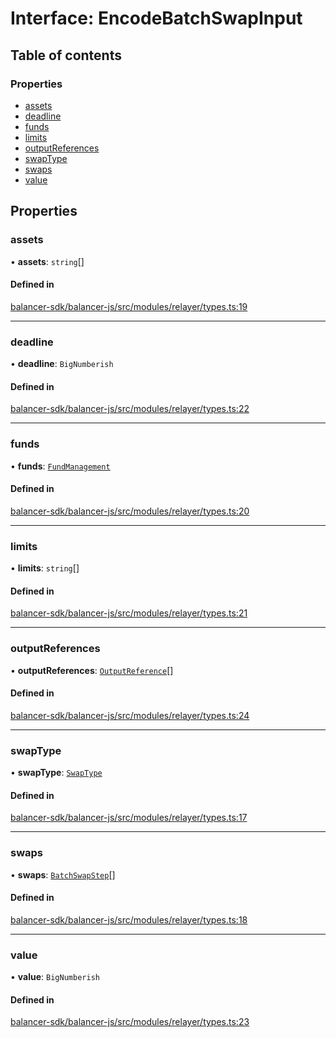 # Interface: EncodeBatchSwapInput

## Table of contents

### Properties

- [assets](EncodeBatchSwapInput.md#assets)
- [deadline](EncodeBatchSwapInput.md#deadline)
- [funds](EncodeBatchSwapInput.md#funds)
- [limits](EncodeBatchSwapInput.md#limits)
- [outputReferences](EncodeBatchSwapInput.md#outputreferences)
- [swapType](EncodeBatchSwapInput.md#swaptype)
- [swaps](EncodeBatchSwapInput.md#swaps)
- [value](EncodeBatchSwapInput.md#value)

## Properties

### assets

• **assets**: `string`[]

#### Defined in

[balancer-sdk/balancer-js/src/modules/relayer/types.ts:19](https://github.com/balancer-labs/balancer-sdk/blob/c094037b/balancer-js/src/modules/relayer/types.ts#L19)

___

### deadline

• **deadline**: `BigNumberish`

#### Defined in

[balancer-sdk/balancer-js/src/modules/relayer/types.ts:22](https://github.com/balancer-labs/balancer-sdk/blob/c094037b/balancer-js/src/modules/relayer/types.ts#L22)

___

### funds

• **funds**: [`FundManagement`](../modules.md#fundmanagement)

#### Defined in

[balancer-sdk/balancer-js/src/modules/relayer/types.ts:20](https://github.com/balancer-labs/balancer-sdk/blob/c094037b/balancer-js/src/modules/relayer/types.ts#L20)

___

### limits

• **limits**: `string`[]

#### Defined in

[balancer-sdk/balancer-js/src/modules/relayer/types.ts:21](https://github.com/balancer-labs/balancer-sdk/blob/c094037b/balancer-js/src/modules/relayer/types.ts#L21)

___

### outputReferences

• **outputReferences**: [`OutputReference`](../modules.md#outputreference)[]

#### Defined in

[balancer-sdk/balancer-js/src/modules/relayer/types.ts:24](https://github.com/balancer-labs/balancer-sdk/blob/c094037b/balancer-js/src/modules/relayer/types.ts#L24)

___

### swapType

• **swapType**: [`SwapType`](../enums/SwapType.md)

#### Defined in

[balancer-sdk/balancer-js/src/modules/relayer/types.ts:17](https://github.com/balancer-labs/balancer-sdk/blob/c094037b/balancer-js/src/modules/relayer/types.ts#L17)

___

### swaps

• **swaps**: [`BatchSwapStep`](../modules.md#batchswapstep)[]

#### Defined in

[balancer-sdk/balancer-js/src/modules/relayer/types.ts:18](https://github.com/balancer-labs/balancer-sdk/blob/c094037b/balancer-js/src/modules/relayer/types.ts#L18)

___

### value

• **value**: `BigNumberish`

#### Defined in

[balancer-sdk/balancer-js/src/modules/relayer/types.ts:23](https://github.com/balancer-labs/balancer-sdk/blob/c094037b/balancer-js/src/modules/relayer/types.ts#L23)
